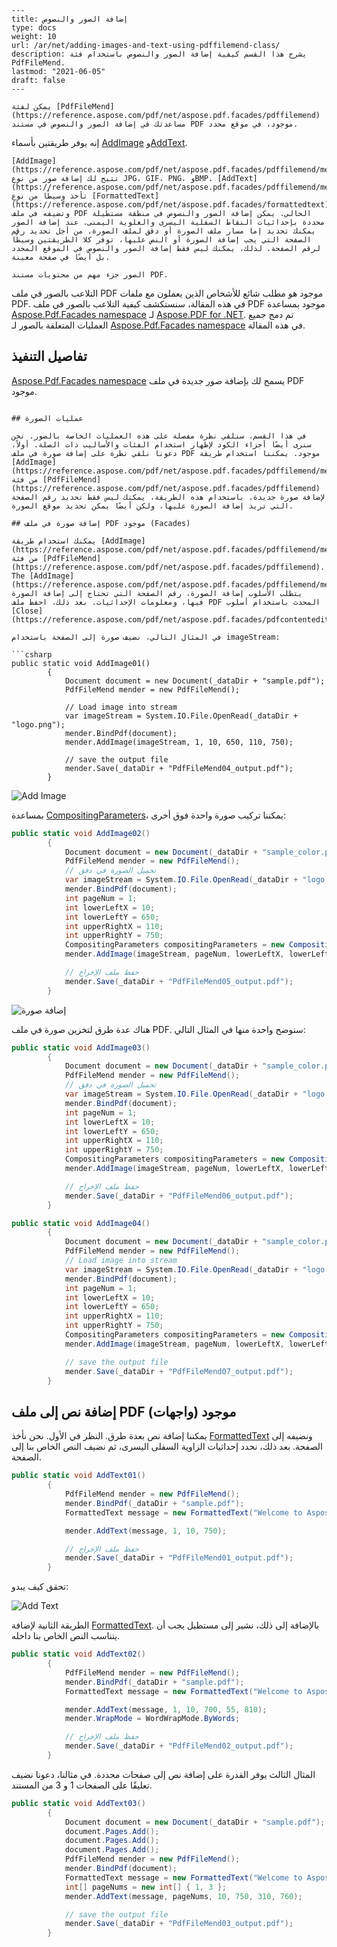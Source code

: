 ```
---
title: إضافة الصور والنصوص
type: docs
weight: 10
url: /ar/net/adding-images-and-text-using-pdffilemend-class/
description: يشرح هذا القسم كيفية إضافة الصور والنصوص باستخدام فئة PdfFileMend.
lastmod: "2021-06-05"
draft: false
---

يمكن لفئة [PdfFileMend](https://reference.aspose.com/pdf/net/aspose.pdf.facades/pdffilemend) مساعدتك في إضافة الصور والنصوص في مستند PDF موجود، في موقع محدد.
``` 
إنه يوفر طريقتين بأسماء [AddImage](https://reference.aspose.com/pdf/net/aspose.pdf.facades/pdffilemend/methods/addimage/index) و[AddText](https://reference.aspose.com/pdf/net/aspose.pdf.facades/pdffilemend/methods/addtext/index).
``` 
[AddImage](https://reference.aspose.com/pdf/net/aspose.pdf.facades/pdffilemend/methods/addimage/index) تتيح لك إضافة صور من نوع JPG، GIF، PNG، وBMP. [AddText](https://reference.aspose.com/pdf/net/aspose.pdf.facades/pdffilemend/methods/addtext/index) تأخذ وسيطًا من نوع [FormattedText](https://reference.aspose.com/pdf/net/aspose.pdf.facades/formattedtext) وتضيفه في ملف PDF الحالي. يمكن إضافة الصور والنصوص في منطقة مستطيلة محددة بإحداثيات النقاط السفلية اليسرى والعلوية اليمنى. عند إضافة الصور يمكنك تحديد إما مسار ملف الصورة أو دفق لملف الصورة. من أجل تحديد رقم الصفحة التي يجب إضافة الصورة أو النص عليها، توفر كلا الطريقتين وسيطًا لرقم الصفحة. لذلك، يمكنك ليس فقط إضافة الصور والنصوص في الموقع المحدد بل أيضًا في صفحة معينة.

الصور جزء مهم من محتويات مستند PDF.
``` 
التلاعب بالصور في ملف PDF موجود هو مطلب شائع للأشخاص الذين يعملون مع ملفات PDF. في هذه المقالة، سنستكشف كيفية التلاعب بالصور في ملف PDF موجود بمساعدة [Aspose.Pdf.Facades namespace](https://reference.aspose.com/pdf/net/aspose.pdf.facades) لـ [Aspose.PDF for .NET](/pdf/ar/net/). تم دمج جميع العمليات المتعلقة بالصور لـ [Aspose.Pdf.Facades namespace](https://reference.aspose.com/pdf/net/aspose.pdf.facades) في هذه المقالة.

## تفاصيل التنفيذ

[Aspose.Pdf.Facades namespace](https://reference.aspose.com/pdf/net/aspose.pdf.facades) يسمح لك بإضافة صور جديدة في ملف PDF موجود.
``` يمكنك أيضًا استبدال أو إزالة صورة موجودة. يمكن أيضًا تحويل ملف PDF إلى صور. يمكنك إما تحويل كل صفحة فردية إلى صورة واحدة أو تحويل ملف PDF كامل إلى صورة واحدة. يتيح لك التنسيق بصيغ مثل JPEG، BMP، PNG وTIFF إلخ. يمكنك أيضًا استخراج الصور من ملف PDF. يمكنك استخدام أربع فئات من [Aspose.Pdf.Facades namespace](https://reference.aspose.com/pdf/net/aspose.pdf.facades) لتنفيذ هذه العمليات مثل [PdfFileMend](https://reference.aspose.com/pdf/net/aspose.pdf.facades/pdffilemend)، [PdfContentEditor](https://reference.aspose.com/pdf/net/aspose.pdf.facades/pdfcontenteditor)، [PdfExtractor](https://reference.aspose.com/pdf/net/aspose.pdf.facades/pdfextractor) و [PdfConverter](https://reference.aspose.com/pdf/net/aspose.pdf.facades/pdfconverter).

## عمليات الصورة

في هذا القسم، سنلقي نظرة مفصلة على هذه العمليات الخاصة بالصور. نحن سنرى أيضًا أجزاء الكود لإظهار استخدام الفئات والأساليب ذات الصلة. أولاً، دعونا نلقي نظرة على إضافة صورة في ملف PDF موجود. يمكننا استخدام طريقة [AddImage](https://reference.aspose.com/pdf/net/aspose.pdf.facades/pdffilemend/methods/addimage/index) من فئة [PdfFileMend](https://reference.aspose.com/pdf/net/aspose.pdf.facades/pdffilemend) لإضافة صورة جديدة. باستخدام هذه الطريقة، يمكنك ليس فقط تحديد رقم الصفحة التي تريد إضافة الصورة عليها، ولكن أيضًا يمكن تحديد موقع الصورة.

## إضافة صورة في ملف PDF موجود (Facades)

يمكنك استخدام طريقة [AddImage](https://reference.aspose.com/pdf/net/aspose.pdf.facades/pdffilemend/methods/addimage) من فئة [PdfFileMend](https://reference.aspose.com/pdf/net/aspose.pdf.facades/pdffilemend). The [AddImage](https://reference.aspose.com/pdf/net/aspose.pdf.facades/pdffilemend/methods/addimage) يتطلب الأسلوب إضافة الصورة، رقم الصفحة التي تحتاج إلى إضافة الصورة فيها، ومعلومات الإحداثيات. بعد ذلك، احفظ ملف PDF المحدث باستخدام أسلوب [Close](https://reference.aspose.com/pdf/net/aspose.pdf.facades/pdfcontenteditor/methods/close).

في المثال التالي، نضيف صورة إلى الصفحة باستخدام imageStream:

```csharp
public static void AddImage01()
        {
            Document document = new Document(_dataDir + "sample.pdf");
            PdfFileMend mender = new PdfFileMend();

            // Load image into stream
            var imageStream = System.IO.File.OpenRead(_dataDir + "logo.png");
            mender.BindPdf(document);
            mender.AddImage(imageStream, 1, 10, 650, 110, 750);

            // save the output file
            mender.Save(_dataDir + "PdfFileMend04_output.pdf");
        }
```

![Add Image](/pdf/ar/net/images/add_image1.png)

بمساعدة [CompositingParameters](https://reference.aspose.com/pdf/net/aspose.pdf.facades.pdffilemend/addimage/methods/1)، يمكننا تركيب صورة واحدة فوق أخرى:
```csharp
public static void AddImage02()
        {
            Document document = new Document(_dataDir + "sample_color.pdf");
            PdfFileMend mender = new PdfFileMend();
            // تحميل الصورة في دفق
            var imageStream = System.IO.File.OpenRead(_dataDir + "logo.png");
            mender.BindPdf(document);
            int pageNum = 1;
            int lowerLeftX = 10;
            int lowerLeftY = 650;
            int upperRightX = 110;
            int upperRightY = 750;
            CompositingParameters compositingParameters = new CompositingParameters(BlendMode.Multiply);
            mender.AddImage(imageStream, pageNum, lowerLeftX, lowerLeftY, upperRightX, upperRightY, compositingParameters);

            // حفظ ملف الإخراج
            mender.Save(_dataDir + "PdfFileMend05_output.pdf");
        }
```

![إضافة صورة](/pdf/ar/net/images/add_image2.png)

هناك عدة طرق لتخزين صورة في ملف PDF. سنوضح واحدة منها في المثال التالي:

```csharp
public static void AddImage03()
        {
            Document document = new Document(_dataDir + "sample_color.pdf");
            PdfFileMend mender = new PdfFileMend();
            // تحميل الصورة في دفق
            var imageStream = System.IO.File.OpenRead(_dataDir + "logo.png");
            mender.BindPdf(document);
            int pageNum = 1;
            int lowerLeftX = 10;
            int lowerLeftY = 650;
            int upperRightX = 110;
            int upperRightY = 750;
            CompositingParameters compositingParameters = new CompositingParameters(BlendMode.Exclusion, ImageFilterType.Flate);
            mender.AddImage(imageStream, pageNum, lowerLeftX, lowerLeftY, upperRightX, upperRightY, compositingParameters);

            // حفظ ملف الإخراج
            mender.Save(_dataDir + "PdfFileMend06_output.pdf");
        }
```

```csharp
public static void AddImage04()
        {
            Document document = new Document(_dataDir + "sample_color.pdf");
            PdfFileMend mender = new PdfFileMend();
            // Load image into stream
            var imageStream = System.IO.File.OpenRead(_dataDir + "logo.png");
            mender.BindPdf(document);
            int pageNum = 1;
            int lowerLeftX = 10;
            int lowerLeftY = 650;
            int upperRightX = 110;
            int upperRightY = 750;
            CompositingParameters compositingParameters = new CompositingParameters(BlendMode.Multiply, ImageFilterType.Flate,false);
            mender.AddImage(imageStream, pageNum, lowerLeftX, lowerLeftY, upperRightX, upperRightY, compositingParameters);

            // save the output file
            mender.Save(_dataDir + "PdfFileMend07_output.pdf");
        }
```

## إضافة نص إلى ملف PDF موجود (واجهات)

يمكننا إضافة نص بعدة طرق. النظر في الأول. نحن نأخذ [FormattedText](https://reference.aspose.com/pdf/net/aspose.pdf.facades/formattedtext) ونضيفه إلى الصفحة. بعد ذلك، نحدد إحداثيات الزاوية السفلى اليسرى، ثم نضيف النص الخاص بنا إلى الصفحة.

```csharp
public static void AddText01()
        {
            PdfFileMend mender = new PdfFileMend();
            mender.BindPdf(_dataDir + "sample.pdf");
            FormattedText message = new FormattedText("Welcome to Aspose!");

            mender.AddText(message, 1, 10, 750);

            // حفظ ملف الإخراج
            mender.Save(_dataDir + "PdfFileMend01_output.pdf");
        }
```

تحقق كيف يبدو:

![Add Text](/pdf/ar/net/images/add_text.png)

الطريقة الثانية لإضافة [FormattedText](https://reference.aspose.com/pdf/net/aspose.pdf.facades/formattedtext). بالإضافة إلى ذلك، نشير إلى مستطيل يجب أن يتناسب النص الخاص بنا داخله.

```csharp
public static void AddText02()
        {
            PdfFileMend mender = new PdfFileMend();
            mender.BindPdf(_dataDir + "sample.pdf");
            FormattedText message = new FormattedText("Welcome to Aspose! Welcome to Aspose!");

            mender.AddText(message, 1, 10, 700, 55, 810);
            mender.WrapMode = WordWrapMode.ByWords;

            // حفظ ملف الإخراج
            mender.Save(_dataDir + "PdfFileMend02_output.pdf");
        }
```
المثال الثالث يوفر القدرة على إضافة نص إلى صفحات محددة. في مثالنا، دعونا نضيف تعليقًا على الصفحات 1 و 3 من المستند.

```csharp
public static void AddText03()
        {
            Document document = new Document(_dataDir + "sample.pdf");
            document.Pages.Add();
            document.Pages.Add();
            document.Pages.Add();
            PdfFileMend mender = new PdfFileMend();
            mender.BindPdf(document);
            FormattedText message = new FormattedText("Welcome to Aspose!");
            int[] pageNums = new int[] { 1, 3 };
            mender.AddText(message, pageNums, 10, 750, 310, 760);

            // save the output file
            mender.Save(_dataDir + "PdfFileMend03_output.pdf");
        }
```